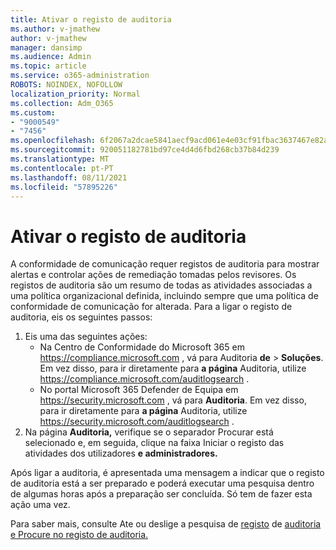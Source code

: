 ```yaml
---
title: Ativar o registo de auditoria
ms.author: v-jmathew
author: v-jmathew
manager: dansimp
ms.audience: Admin
ms.topic: article
ms.service: o365-administration
ROBOTS: NOINDEX, NOFOLLOW
localization_priority: Normal
ms.collection: Adm_O365
ms.custom:
- "9000549"
- "7456"
ms.openlocfilehash: 6f2067a2dcae5841aecf9acd061e4e03cf91fbac3637467e82aee2fbc9340f9a
ms.sourcegitcommit: 920051182781bd97ce4d4d6fbd268cb37b84d239
ms.translationtype: MT
ms.contentlocale: pt-PT
ms.lasthandoff: 08/11/2021
ms.locfileid: "57895226"
---
```

# <a name="enable-the-audit-log"></a>Ativar o registo de auditoria

A conformidade de comunicação requer registos de auditoria para mostrar alertas e controlar ações de remediação tomadas pelos revisores. Os registos de auditoria são um resumo de todas as atividades associadas a uma política organizacional definida, incluindo sempre que uma política de conformidade de comunicação for alterada. Para a ligar o registo de auditoria, eis os seguintes passos:

1. Eis uma das seguintes ações:
   - Na Centro de Conformidade do Microsoft 365 em <https://compliance.microsoft.com> , vá para Auditoria **de** \> **Soluções**. Em vez disso, para ir diretamente para **a página** Auditoria, utilize <https://compliance.microsoft.com/auditlogsearch> .
   - No portal Microsoft 365 Defender de Equipa em <https://security.microsoft.com> , vá para **Auditoria**. Em vez disso, para ir diretamente para **a página** Auditoria, utilize <https://security.microsoft.com/auditlogsearch> .
2. Na página **Auditoria,** verifique  se o separador Procurar está selecionado e, em seguida, clique na faixa Iniciar o registo das atividades dos utilizadores **e administradores.**

Após ligar a auditoria, é apresentada uma mensagem a indicar que o registo de auditoria está a ser preparado e poderá executar uma pesquisa dentro de algumas horas após a preparação ser concluída. Só tem de fazer esta ação uma vez.

Para saber mais, consulte Ate ou deslige a pesquisa de [registo](https://docs.microsoft.com/microsoft-365/compliance/turn-audit-log-search-on-or-off) de [auditoria e Procure no registo de auditoria.](https://docs.microsoft.com/microsoft-365/compliance/search-the-audit-log-in-security-and-compliance)
